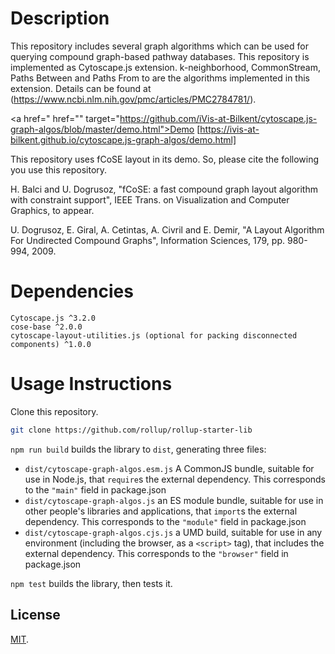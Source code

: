 # Description
This repository includes several graph algorithms which can be used for querying compound graph-based pathway databases. This repository is implemented as Cytoscape.js extension. k-neighborhood, CommonStream, Paths Between and Paths From to are the algorithms implemented in this extension. Details can be found at (https://www.ncbi.nlm.nih.gov/pmc/articles/PMC2784781/). 

<a href=" href="" target="https://github.com/iVis-at-Bilkent/cytoscape.js-graph-algos/blob/master/demo.html">Demo</a>
[https://ivis-at-bilkent.github.io/cytoscape.js-graph-algos/demo.html]
                                                                                                                                   
This repository uses fCoSE layout in its demo. So, please cite the following you use this repository.
                                                                                                                                   
H. Balci and U. Dogrusoz, "fCoSE: a fast compound graph layout algorithm with constraint support", IEEE Trans. on Visualization and Computer Graphics, to appear.

U. Dogrusoz, E. Giral, A. Cetintas, A. Civril and E. Demir, "A Layout Algorithm For Undirected Compound Graphs", Information Sciences, 179, pp. 980-994, 2009.
                                                                          
# Dependencies

    Cytoscape.js ^3.2.0
    cose-base ^2.0.0
    cytoscape-layout-utilities.js (optional for packing disconnected components) ^1.0.0

# Usage Instructions

Clone this repository.

```bash
git clone https://github.com/rollup/rollup-starter-lib
```                                                                                                
`npm run build` builds the library to `dist`, generating three files:

* `dist/cytoscape-graph-algos.esm.js`
    A CommonJS bundle, suitable for use in Node.js, that `require`s the external dependency. This corresponds to the `"main"` field in package.json
* `dist/cytoscape-graph-algos.js`
    an ES module bundle, suitable for use in other people's libraries and applications, that `import`s the external dependency. This corresponds to the `"module"` field in package.json
* `dist/cytoscape-graph-algos.cjs.js`
    a UMD build, suitable for use in any environment (including the browser, as a `<script>` tag), that includes the external dependency. This corresponds to the `"browser"` field in package.json             
    
 `npm test` builds the library, then tests it.
                                                                                                              

## License

[MIT](LICENSE).
